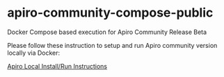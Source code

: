 # apiro-community-compose-public
Docker Compose based execution for Apiro Community Release Beta

Please follow these instruction to setup and run Apiro community version locally via Docker:

<a href="https://aprdoc567.apiro.com.au/getting_started/installation/instructions/">Apiro Local Install/Run Instructions<a/>

